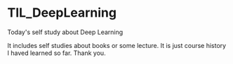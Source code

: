 # TIL_DeepLearning

Today's self study about Deep Learning

It includes self studies about books or some lecture.
It is just course history I haved learned so far.
Thank you.
